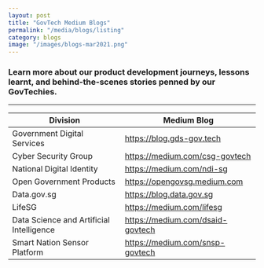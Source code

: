 ```yaml
---
layout: post
title: "GovTech Medium Blogs"
permalink: "/media/blogs/listing"
category: blogs
image: "/images/blogs-mar2021.png"
---
```


### Learn more about our product development journeys, lessons learnt, and behind-the-scenes stories penned by our GovTechies. 
---


| Division      | Medium Blog |
| ----------- | ----------- |
| Government Digital Services      | <https://blog.gds-gov.tech>       |
| Cyber Security Group   | <https://medium.com/csg-govtech>        |
| National Digital Identity   | <https://medium.com/ndi-sg>        |
| Open Government Products   | <https://opengovsg.medium.com>        |
| Data.gov.sg   | <https://blog.data.gov.sg>        |
| LifeSG   | <https://medium.com/lifesg>        |
| Data Science and Artificial Intelligence   | <https://medium.com/dsaid-govtech>        |
| Smart Nation Sensor Platform   | <https://medium.com/snsp-govtech>        |
